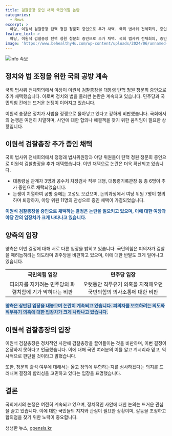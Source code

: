 ```yaml
---
title: 검찰총장 증인 채택 국민의힘 논란
categories:
  - News
excerpt: >
  야당, 이원석 검찰총장 탄핵 청원 청문회 증인으로 추가 채택. 국회 법사위 전체회의, 증인 추가 채택 의결. 야당 11명 찬성으로, 여당 7명 항의하며 퇴장. 이원석 총장, 정치가 사법을 정쟁에 몰아넣는 것 비판. 관련자들 증인 추가 채택. (출처: KBS 뉴스)
feature_text: >
  야당, 이원석 검찰총장 탄핵 청원 청문회 증인으로 추가 채택. 국회 법사위 전체회의, 증인 추가 채택 의결. 야당 11명 찬성으로, 여당 7명 항의하며 퇴장. 이원석 총장, 정치가 사법을 정쟁에 몰아넣는 것 비판. 관련자들 증인 추가 채택. (출처: KBS 뉴스)
image: 'https://www.behealthy4u.com/wp-content/uploads/2024/06/unnamed-file.png'
---
```


<p><img src="https://www.behealthy4u.com/wp-content/uploads/2024/06/unnamed-file.png" alt="info 속보" /></p>

<h2 data-ke-size="size26">정치와 법 조정을 위한 국회 공방 계속</h2>

<p>국회 법사위 전체회의에서 야당이 이원석 검찰총장을 대통령 탄핵 청원 청문회 증인으로 추가 채택했습니다. 이로써 정치와 법을 둘러싼 논란은 계속되고 있습니다. 민주당과 국민의힘 간에는 뜨거운 논쟁이 이어지고 있습니다.</p>

<p data-ke-size="size16">이원석 총장은 정치가 사법을 정쟁으로 몰아넣고 있다고 강하게 비판했습니다. 국회에서의 논쟁은 여전히 치열하며, 사안에 대한 합의나 해결책을 찾기 위한 움직임이 필요한 상황입니다.</p>

<h2 data-ke-size="size26">이원석 검찰총장 추가 증인 채택</h2>

<p>국회 법사위 전체회의에서 정청래 법사위원장과 야당 위원들이 탄핵 청원 청문회 증인으로 이원석 검찰총장을 추가 채택했습니다. 이번 채택으로 논란은 더욱 확산되고 있습니다.</p>

<ul>
  <li>대통령실 관계자 3명과 공수처 차장검사 직무 대행, 대통령기록관장 등 총 6명이 추가 증인으로 채택되었습니다.</li>
  <li>논쟁이 치열하여 공방 중에는 고성도 오갔으며, 논의과정에서 여당 위원 7명이 항의하며 퇴장하자, 야당 위원 11명의 찬성으로 증인 채택이 가결되었습니다.</li>
</ul>

<p><b><span style="color: #1a5490;">이원석 검찰총장을 증인으로 채택하는 결정은 논란을 일으키고 있으며, 이에 대한 여당과 야당 간의 입장차가 크게 나타나고 있습니다.</span></b></p>

<h2 data-ke-size="size26">양측의 입장</h2>

<p>양측은 이번 결정에 대해 서로 다른 입장을 밝히고 있습니다.
국민의힘은 피의자가 검찰을 때려눕히려는 의도라며 민주당을 비판하고 있으며, 이에 대한 반발도 크게 일어나고 있습니다.</p>

<table>
  <tr>
    <td style="text-align: center; height: 17px;"><b>국민의힘 입장</b></td>
    <td style="text-align: center; height: 17px;"><b>민주당 입장</b></td>
  </tr>
  <tr>
    <td style="text-align: center; height: 17px;">피의자를 지키려는 민주당의 파렴치함에 기가 막히다는 비판</td>
    <td style="text-align: center; height: 17px;">오랫동안 직무유기 의혹을 지적해오던 국민의힘의 의사소통에 대한 비판</td>
  </tr>
</table>

<p><b><span style="background-color: #21538527; color: #1a5490;">양측은 상반된 입장을 내놓으며 논란이 계속되고 있습니다. 피의자를 보호하려는 의도와 직무유기 의혹에 대한 입장차가 크게 나타나고 있습니다.</span></b></p>

<h2 data-ke-size="size26">이원석 검찰총장의 입장</h2>

<p>이원석 검찰총장은 정치적인 사안에 검찰총장을 끌어들이는 것을 비판하며, 이번 결정이 온당하지 못하다고 언급했습니다. 이에 대해 국민 여러분의 이를 알고 계시리라 믿고, 역사적으로 판단될 것이라고 밝혔습니다.</p>

<p data-ke-size="size16">또한, 청문회 출석 여부에 대해서는 옳고 정의에 부합하는지를 심사하겠다는 의지를 드러내며 결정의 합리성을 고민하고 있다는 입장을 표명했습니다.</p>

<h2 data-ke-size="size26">결론</h2>

<p>국회에서의 논쟁은 여전히 계속되고 있으며, 정치적인 사안에 대한 논의는 뜨거운 관심을 끌고 있습니다. 이에 대한 국민들의 지지와 관심이 필요한 상황이며, 갈등을 조정하고 합의점을 찾기 위한 노력이 중요합니다.</p>

<p data-ke-size="size16"></p>
생생한 뉴스, <a href="https://opensis.kr" rel="dofollow">opensis.kr</a>


